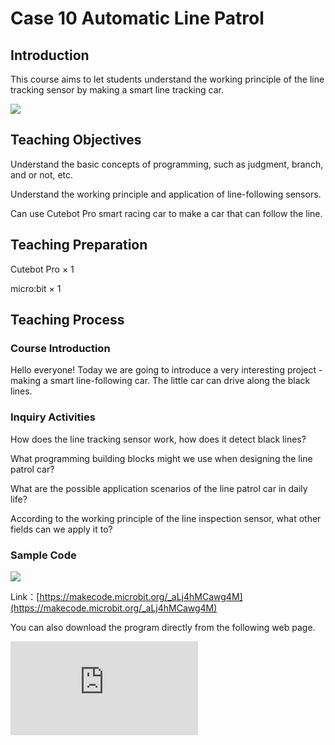 ﻿---
sidebar_position: 10
sidebar_label: case 10 Automatic Line Patrol
---

# Case 10 Automatic Line Patrol

## Introduction

This course aims to let students understand the working principle of the line tracking sensor by making a smart line tracking car.

![](https://wiki-media-ef.oss-cn-hongkong.aliyuncs.com//images/cutebot-pro-case-05-01.png)

## Teaching Objectives

Understand the basic concepts of programming, such as judgment, branch, and or not, etc.

Understand the working principle and application of line-following sensors.

Can use Cutebot Pro smart racing car to make a car that can follow the line.

## Teaching Preparation

Cutebot Pro × 1

micro:bit × 1

## Teaching Process

### Course Introduction

Hello everyone! Today we are going to introduce a very interesting project - making a smart line-following car. The little car can drive along the black lines.

### Inquiry Activities

How does the line tracking sensor work, how does it detect black lines?

What programming building blocks might we use when designing the line patrol car?

What are the possible application scenarios of the line patrol car in daily life?

According to the working principle of the line inspection sensor, what other fields can we apply it to?

### Sample Code

![](https://wiki-media-ef.oss-cn-hongkong.aliyuncs.com//images/cutebot-pro-case-10-02.png)


Link：[https://makecode.microbit.org/_aLj4hMCawg4M](https://makecode.microbit.org/_aLj4hMCawg4M)

You can also download the program directly from the following web page.

<div
    style={{
        position: 'relative',
        paddingBottom: '60%',
        overflow: 'hidden',
    }}
>
    <iframe
        src="https://makecode.microbit.org/_aLj4hMCawg4M"
        frameborder="0"
        sandbox="allow-popups allow-forms allow-scripts allow-same-origin"
        style={{
            position: 'absolute',
            width: '100%',
            height: '100%',
        }}
    />
</div>



## Summary and Reflection

Review course content to remind students of what knowledge and skills they have acquired.

Guide students to discuss the problems and difficulties they encountered in the production process, and how to solve these problems.

Encourage students to think about the application fields and future development of smart car production cases.

## Outreach Activities

Let the students try to improve the line-following function of the smart car so that it can handle more complex lines.

Encourage students to design other integrated use cases of sensors and line patrol cars, such as ultrasonic sensors.

Guide students to think and discuss the practical application and future development prospects of smart racing cars in daily life.
